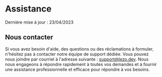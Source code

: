 # Assistance

Dernière mise à jour : 23/04/2023

## Nous contacter

Si vous avez besoin d'aide, des questions ou des réclamations à formuler, n'hésitez pas à contacter notre équipe de support dédiée. Vous pouvez nous joindre par courriel à l'adresse suivante : support@lezo.dev. Nous nous engageons à répondre rapidement à toutes vos demandes et à fournir une assistance professionnelle et efficace pour répondre à vos besoins.
